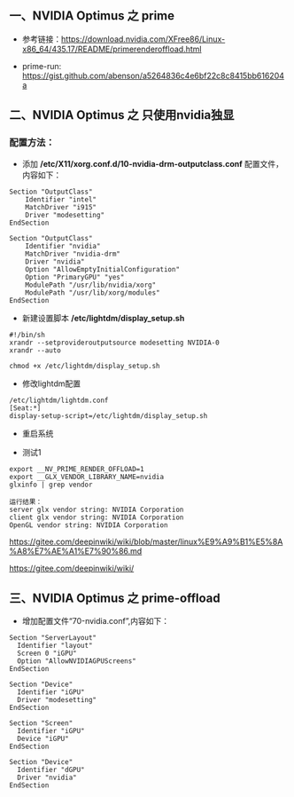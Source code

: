 ## 一、NVIDIA Optimus 之 prime
* 参考链接：https://download.nvidia.com/XFree86/Linux-x86_64/435.17/README/primerenderoffload.html

* prime-run: https://gist.github.com/abenson/a5264836c4e6bf22c8c8415bb616204a




## 二、NVIDIA Optimus 之 只使用nvidia独显
### 配置方法：
* 添加 **/etc/X11/xorg.conf.d/10-nvidia-drm-outputclass.conf** 配置文件， 内容如下：
``````
Section "OutputClass"
    Identifier "intel"
    MatchDriver "i915"
    Driver "modesetting"
EndSection

Section "OutputClass"
    Identifier "nvidia"
    MatchDriver "nvidia-drm"
    Driver "nvidia"
    Option "AllowEmptyInitialConfiguration"
    Option "PrimaryGPU" "yes"
    ModulePath "/usr/lib/nvidia/xorg"
    ModulePath "/usr/lib/xorg/modules"
EndSection
``````

* 新建设置脚本 **/etc/lightdm/display_setup.sh**
``````
#!/bin/sh
xrandr --setprovideroutputsource modesetting NVIDIA-0
xrandr --auto

chmod +x /etc/lightdm/display_setup.sh
``````

* 修改lightdm配置
``````
/etc/lightdm/lightdm.conf
[Seat:*]
display-setup-script=/etc/lightdm/display_setup.sh
``````

* 重启系统

* 测试1
``````
export __NV_PRIME_RENDER_OFFLOAD=1
export __GLX_VENDOR_LIBRARY_NAME=nvidia
glxinfo | grep vendor

运行结果：
server glx vendor string: NVIDIA Corporation
client glx vendor string: NVIDIA Corporation
OpenGL vendor string: NVIDIA Corporation
``````


https://gitee.com/deepinwiki/wiki/blob/master/linux%E9%A9%B1%E5%8A%A8%E7%AE%A1%E7%90%86.md

https://gitee.com/deepinwiki/wiki/

## 三、NVIDIA Optimus 之 prime-offload 
* 增加配置文件“70-nvidia.conf”,内容如下：
```
Section "ServerLayout"
  Identifier "layout"
  Screen 0 "iGPU"
  Option "AllowNVIDIAGPUScreens"
EndSection

Section "Device"
  Identifier "iGPU"
  Driver "modesetting"
EndSection

Section "Screen"
  Identifier "iGPU"
  Device "iGPU"
EndSection

Section "Device"
  Identifier "dGPU"
  Driver "nvidia"
EndSection

```